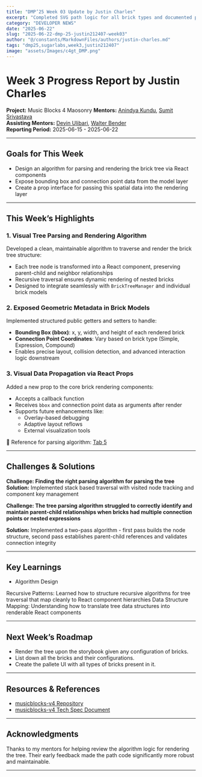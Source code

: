 ```yaml
---
title: "DMP’25 Week 03 Update by Justin Charles"
excerpt: "Completed SVG path logic for all brick types and documented props and rendering states"
category: "DEVELOPER NEWS"
date: "2025-06-22"
slug: "2025-06-22-dmp-25-justin212407-week03"
author: "@/constants/MarkdownFiles/authors/justin-charles.md"
tags: "dmp25,sugarlabs,week3,justin212407"
image: "assets/Images/c4gt_DMP.png"
---
```


<!-- markdownlint-disable -->

# Week 3 Progress Report by Justin Charles

**Project:** Music Blocks 4 Maosonry 
**Mentors:** [Anindya Kundu](https://github.com/meganindya/), [Sumit Srivastava](https://github.com/sum2it)  
**Assisting Mentors:** [Devin Ulibari](https://github.com/pikurasa/), [Walter Bender](https://github.com/walterbender)  
**Reporting Period:** 2025-06-15 - 2025-06-22  

---


## Goals for This Week

- Design an algorithm for parsing and rendering the brick tree via React components  
- Expose bounding box and connection point data from the model layer  
- Create a prop interface for passing this spatial data into the rendering layer  

---

## This Week’s Highlights

### 1. **Visual Tree Parsing and Rendering Algorithm**

Developed a clean, maintainable algorithm to traverse and render the brick tree structure:
- Each tree node is transformed into a React component, preserving parent-child and neighbor relationships
- Recursive traversal ensures dynamic rendering of nested bricks
- Designed to integrate seamlessly with `BrickTreeManager` and individual brick models

### 2. **Exposed Geometric Metadata in Brick Models**

Implemented structured public getters and setters to handle:
- **Bounding Box (bbox)**: x, y, width, and height of each rendered brick
- **Connection Point Coordinates**: Vary based on brick type (Simple, Expression, Compound)
- Enables precise layout, collision detection, and advanced interaction logic downstream

### 3. **Visual Data Propagation via React Props**

Added a new prop to the core brick rendering components:
- Accepts a callback function
- Receives `bbox` and connection point data as arguments after render
- Supports future enhancements like:
  - Overlay-based debugging
  - Adaptive layout reflows
  - External visualization tools

📄 Reference for parsing algorithm: [Tab 5](https://docs.google.com/document/d/1C0t4iSze2eDEv6lWbloK3MnvJgAa6HvmXmk2sQ0lCZs/edit?tab=t.99d6uc7vheda)

---

## Challenges & Solutions

**Challenge: Finding the right parsing algorithm for parsing the tree**   
**Solution:** Implemented stack based traversal with visited node tracking and component key management

**Challenge:  The tree parsing algorithm struggled to correctly identify and maintain parent-child relationships when bricks had multiple connection points or nested expressions**  

**Solution:** Implemented a two-pass algorithm - first pass builds the node structure, second pass establishes parent-child references and validates connection integrity

---

## Key Learnings

- Algorithm Design

Recursive Patterns: Learned how to structure recursive algorithms for tree traversal that map cleanly to React component hierarchies
Data Structure Mapping: Understanding how to translate tree data structures into renderable React components

---

## Next Week’s Roadmap

- Render the tree upon the storybook given any configuration of bricks.
- List down all the bricks and their configurations.
- Create the pallete UI with all types of bricks present in it.

---

## Resources & References

- [musicblocks-v4 Repository](https://github.com/sugarlabs/musicblocks-v4)  
- [musicblocks-v4 Tech Spec Document](https://docs.google.com/document/d/1C0t4iSze2eDEv6lWbloK3MnvJgAa6HvmXmk2sQ0lCZs/edit?tab=t.0#heading=h.gtbrgbbwfht3)
---

## Acknowledgments

Thanks to my mentors for helping review the algorithm logic for rendering the tree. Their early feedback made the path code significantly more robust and maintainable.

---
